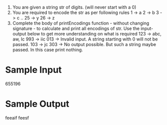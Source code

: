 1. You are given a string str of digits. (will never start with a 0)
2. You are required to encode the str as per following rules
    1 -> a
    2 -> b
    3 -> c
    ..
    25 -> y
    26 -> z
3. Complete the body of printEncodings function - without changing signature - to calculate and print all encodings of str.
Use the input-output below to get more understanding on what is required
123 -> abc, aw, lc
993 -> iic
013 -> Invalid input. A string starting with 0 will not be passed.
103 -> jc
303 -> No output possible. But such a string maybe passed. In this case print nothing.


# Sample Input

655196

# Sample Output

feeaif
feesf